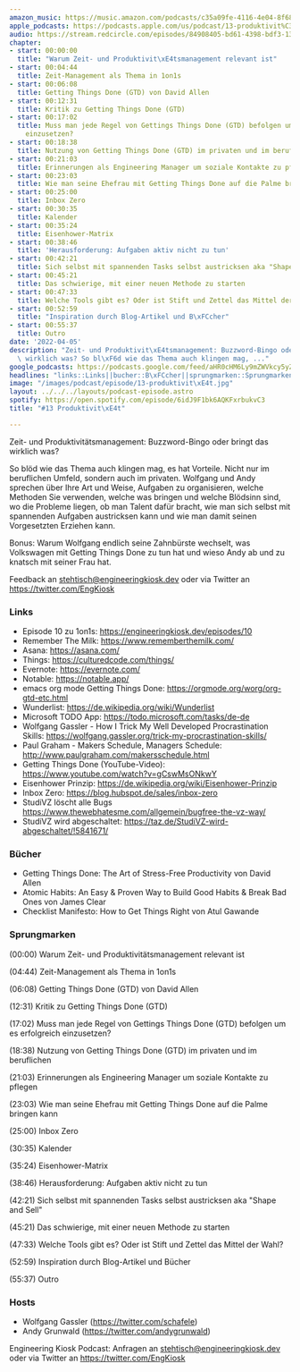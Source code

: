 ```yaml
---
amazon_music: https://music.amazon.com/podcasts/c35a09fe-4116-4e04-8f68-77d61b112e46/episodes/73b1b3a8-a820-4745-9b3e-32d5ca18b0d0/engineering-kiosk-13-produktivit%C3%A4t
apple_podcasts: https://podcasts.apple.com/us/podcast/13-produktivit%C3%A4t/id1603082924?i=1000556264575
audio: https://stream.redcircle.com/episodes/84908405-bd61-4398-bdf3-134fddb59c3e/stream.mp3
chapter:
- start: 00:00:00
  title: "Warum Zeit- und Produktivit\xE4tsmanagement relevant ist"
- start: 00:04:44
  title: Zeit-Management als Thema in 1on1s
- start: 00:06:08
  title: Getting Things Done (GTD) von David Allen
- start: 00:12:31
  title: Kritik zu Getting Things Done (GTD)
- start: 00:17:02
  title: Muss man jede Regel von Gettings Things Done (GTD) befolgen um es erfolgreich
    einzusetzen?
- start: 00:18:38
  title: Nutzung von Getting Things Done (GTD) im privaten und im beruflichen
- start: 00:21:03
  title: Erinnerungen als Engineering Manager um soziale Kontakte zu pflegen
- start: 00:23:03
  title: Wie man seine Ehefrau mit Getting Things Done auf die Palme bringen kann
- start: 00:25:00
  title: Inbox Zero
- start: 00:30:35
  title: Kalender
- start: 00:35:24
  title: Eisenhower-Matrix
- start: 00:38:46
  title: 'Herausforderung: Aufgaben aktiv nicht zu tun'
- start: 00:42:21
  title: Sich selbst mit spannenden Tasks selbst austricksen aka "Shape and Sell"
- start: 00:45:21
  title: Das schwierige, mit einer neuen Methode zu starten
- start: 00:47:33
  title: Welche Tools gibt es? Oder ist Stift und Zettel das Mittel der Wahl?
- start: 00:52:59
  title: "Inspiration durch Blog-Artikel und B\xFCcher"
- start: 00:55:37
  title: Outro
date: '2022-04-05'
description: "Zeit- und Produktivit\xE4tsmanagement: Buzzword-Bingo oder bringt das\
  \ wirklich was? So bl\xF6d wie das Thema auch klingen mag, ..."
google_podcasts: https://podcasts.google.com/feed/aHR0cHM6Ly9mZWVkcy5yZWRjaXJjbGUuY29tLzBlY2ZkZmQ3LWZkYTEtNGMzZC05NTE1LTQ3NjcyN2Y5ZGY1ZQ/episode/MzMyYzRkZTYtNjc5OC00OGYyLTlkNDktZTNlZTdmMjZjN2Jh?sa=X&ved=0CAUQkfYCahcKEwi4xMSxj4L4AhUAAAAAHQAAAAAQNQ
headlines: "links::Links||bucher::B\xFCcher||sprungmarken::Sprungmarken||hosts::Hosts"
image: "/images/podcast/episode/13-produktivit\xE4t.jpg"
layout: ../../../layouts/podcast-episode.astro
spotify: https://open.spotify.com/episode/6idJ9F1bk6AQKFxrbukvC3
title: "#13 Produktivit\xE4t"

---
```


<p class="mb-6 text-base md:text-lg text-coolGray-500">Zeit- und Produktivitätsmanagement: Buzzword-Bingo oder bringt das wirklich was?</p><p class="mb-6 text-base md:text-lg text-coolGray-500">So blöd wie das Thema auch klingen mag, es hat Vorteile. Nicht nur im beruflichen Umfeld, sondern auch im privaten. Wolfgang und Andy sprechen über Ihre Art und Weise, Aufgaben zu organisieren, welche Methoden Sie verwenden, welche was bringen und welche Blödsinn sind, wo die Probleme liegen, ob man Talent dafür bracht, wie man sich selbst mit spannenden Aufgaben austricksen kann und wie man damit seinen Vorgesetzten Erziehen kann.</p><p class="mb-6 text-base md:text-lg text-coolGray-500">Bonus: Warum Wolfgang endlich seine Zahnbürste wechselt, was Volkswagen mit Getting Things Done zu tun hat und wieso Andy ab und zu knatsch mit seiner Frau hat.</p><p class="mb-6 text-base md:text-lg text-coolGray-500">Feedback an <a class="underline hover:no-underline" style="text-decoration-line: underline;" href="mailto:stehtisch@engineeringkiosk.dev" rel="nofollow">stehtisch@engineeringkiosk.dev</a> oder via Twitter an <a class="underline hover:no-underline" style="text-decoration-line: underline;" href="https://twitter.com/EngKiosk" rel="nofollow">https://twitter.com/EngKiosk</a></p><h3 class="mb-4 text-2xl md:text-3xl font-semibold text-coolGray-800" id="links">Links</h3><ul class="list-disc px-5 mb-6 md:px-5 text-base md:text-lg text-coolGray-500" style="list-style-type: disc;"><li class="mb-3">Episode 10 zu 1on1s: <a class="underline hover:no-underline" style="text-decoration-line: underline;" href="https://engineeringkiosk.dev/episodes/10" rel="nofollow">https://engineeringkiosk.dev/episodes/10</a></li><li class="mb-3">Remember The Milk: <a class="underline hover:no-underline" style="text-decoration-line: underline;" href="https://www.rememberthemilk.com/" rel="nofollow">https://www.rememberthemilk.com/</a></li><li class="mb-3">Asana: <a class="underline hover:no-underline" style="text-decoration-line: underline;" href="https://asana.com/" rel="nofollow">https://asana.com/</a></li><li class="mb-3">Things: <a class="underline hover:no-underline" style="text-decoration-line: underline;" href="https://culturedcode.com/things/" rel="nofollow">https://culturedcode.com/things/</a></li><li class="mb-3">Evernote: <a class="underline hover:no-underline" style="text-decoration-line: underline;" href="https://evernote.com/" rel="nofollow">https://evernote.com/</a></li><li class="mb-3">Notable: <a class="underline hover:no-underline" style="text-decoration-line: underline;" href="https://notable.app/" rel="nofollow">https://notable.app/</a></li><li class="mb-3">emacs org mode Getting Things Done: <a class="underline hover:no-underline" style="text-decoration-line: underline;" href="https://orgmode.org/worg/org-gtd-etc.html" rel="nofollow">https://orgmode.org/worg/org-gtd-etc.html</a></li><li class="mb-3">Wunderlist: <a class="underline hover:no-underline" style="text-decoration-line: underline;" href="https://de.wikipedia.org/wiki/Wunderlist" rel="nofollow">https://de.wikipedia.org/wiki/Wunderlist</a></li><li class="mb-3">Microsoft TODO App: <a class="underline hover:no-underline" style="text-decoration-line: underline;" href="https://todo.microsoft.com/tasks/de-de" rel="nofollow">https://todo.microsoft.com/tasks/de-de</a></li><li class="mb-3">Wolfgang Gassler - How I Trick My Well Developed Procrastination Skills: <a class="underline hover:no-underline" style="text-decoration-line: underline;" href="https://wolfgang.gassler.org/trick-my-procrastination-skills/" rel="nofollow">https://wolfgang.gassler.org/trick-my-procrastination-skills/</a></li><li class="mb-3">Paul Graham - Makers Schedule, Managers Schedule: <a class="underline hover:no-underline" style="text-decoration-line: underline;" href="http://www.paulgraham.com/makersschedule.html" rel="nofollow">http://www.paulgraham.com/makersschedule.html</a></li><li class="mb-3">Getting Things Done (YouTube-Video): <a class="underline hover:no-underline" style="text-decoration-line: underline;" href="https://www.youtube.com/watch?v=gCswMsONkwY" rel="nofollow">https://www.youtube.com/watch?v=gCswMsONkwY</a></li><li class="mb-3">Eisenhower Prinzip: <a class="underline hover:no-underline" style="text-decoration-line: underline;" href="https://de.wikipedia.org/wiki/Eisenhower-Prinzip" rel="nofollow">https://de.wikipedia.org/wiki/Eisenhower-Prinzip</a></li><li class="mb-3">Inbox Zero: <a class="underline hover:no-underline" style="text-decoration-line: underline;" href="https://blog.hubspot.de/sales/inbox-zero" rel="nofollow">https://blog.hubspot.de/sales/inbox-zero</a></li><li class="mb-3">StudiVZ löscht alle Bugs <a class="underline hover:no-underline" style="text-decoration-line: underline;" href="https://www.thewebhatesme.com/allgemein/bugfree-the-vz-way/" rel="nofollow">https://www.thewebhatesme.com/allgemein/bugfree-the-vz-way/</a>  </li><li class="mb-3">StudiVZ wird abgeschaltet: <a class="underline hover:no-underline" style="text-decoration-line: underline;" href="https://taz.de/StudiVZ-wird-abgeschaltet/!5841671/" rel="nofollow">https://taz.de/StudiVZ-wird-abgeschaltet/!5841671/</a></li></ul><h3 class="mb-4 text-2xl md:text-3xl font-semibold text-coolGray-800" id="bucher">Bücher</h3><ul class="list-disc px-5 mb-6 md:px-5 text-base md:text-lg text-coolGray-500" style="list-style-type: disc;"><li class="mb-3">Getting Things Done: The Art of Stress-Free Productivity von David Allen</li><li class="mb-3">Atomic Habits: An Easy &amp; Proven Way to Build Good Habits &amp; Break Bad Ones von James Clear</li><li class="mb-3">Checklist Manifesto: How to Get Things Right von Atul Gawande</li></ul><h3 class="mb-4 text-2xl md:text-3xl font-semibold text-coolGray-800" id="sprungmarken">Sprungmarken</h3><p class="mb-6 text-base md:text-lg text-coolGray-500">(00:00) Warum Zeit- und Produktivitätsmanagement relevant ist</p><p class="mb-6 text-base md:text-lg text-coolGray-500">(04:44) Zeit-Management als Thema in 1on1s</p><p class="mb-6 text-base md:text-lg text-coolGray-500">(06:08) Getting Things Done (GTD) von David Allen</p><p class="mb-6 text-base md:text-lg text-coolGray-500">(12:31) Kritik zu Getting Things Done (GTD)</p><p class="mb-6 text-base md:text-lg text-coolGray-500">(17:02) Muss man jede Regel von Gettings Things Done (GTD) befolgen um es erfolgreich einzusetzen?</p><p class="mb-6 text-base md:text-lg text-coolGray-500">(18:38) Nutzung von Getting Things Done (GTD) im privaten und im beruflichen</p><p class="mb-6 text-base md:text-lg text-coolGray-500">(21:03) Erinnerungen als Engineering Manager um soziale Kontakte zu pflegen</p><p class="mb-6 text-base md:text-lg text-coolGray-500">(23:03) Wie man seine Ehefrau mit Getting Things Done auf die Palme bringen kann</p><p class="mb-6 text-base md:text-lg text-coolGray-500">(25:00) Inbox Zero</p><p class="mb-6 text-base md:text-lg text-coolGray-500">(30:35) Kalender</p><p class="mb-6 text-base md:text-lg text-coolGray-500">(35:24) Eisenhower-Matrix</p><p class="mb-6 text-base md:text-lg text-coolGray-500">(38:46) Herausforderung: Aufgaben aktiv nicht zu tun</p><p class="mb-6 text-base md:text-lg text-coolGray-500">(42:21) Sich selbst mit spannenden Tasks selbst austricksen aka &#34;Shape and Sell&#34;</p><p class="mb-6 text-base md:text-lg text-coolGray-500">(45:21) Das schwierige, mit einer neuen Methode zu starten</p><p class="mb-6 text-base md:text-lg text-coolGray-500">(47:33) Welche Tools gibt es? Oder ist Stift und Zettel das Mittel der Wahl?</p><p class="mb-6 text-base md:text-lg text-coolGray-500">(52:59) Inspiration durch Blog-Artikel und Bücher</p><p class="mb-6 text-base md:text-lg text-coolGray-500">(55:37) Outro</p><h3 class="mb-4 text-2xl md:text-3xl font-semibold text-coolGray-800" id="hosts">Hosts</h3><ul class="list-disc px-5 mb-6 md:px-5 text-base md:text-lg text-coolGray-500" style="list-style-type: disc;"><li class="mb-3">Wolfgang Gassler (<a class="underline hover:no-underline" style="text-decoration-line: underline;" href="https://twitter.com/schafele" rel="nofollow">https://twitter.com/schafele</a>)</li><li class="mb-3">Andy Grunwald (<a class="underline hover:no-underline" style="text-decoration-line: underline;" href="https://twitter.com/andygrunwald" rel="nofollow">https://twitter.com/andygrunwald</a>)</li></ul><p class="mb-6 text-base md:text-lg text-coolGray-500">Engineering Kiosk Podcast: Anfragen an <a class="underline hover:no-underline" style="text-decoration-line: underline;" href="http://stehtisch@engineeringkiosk.dev" rel="nofollow">stehtisch@engineeringkiosk.dev</a> oder via Twitter an <a class="underline hover:no-underline" style="text-decoration-line: underline;" href="https://twitter.com/EngKiosk" rel="nofollow">https://twitter.com/EngKiosk</a></p>